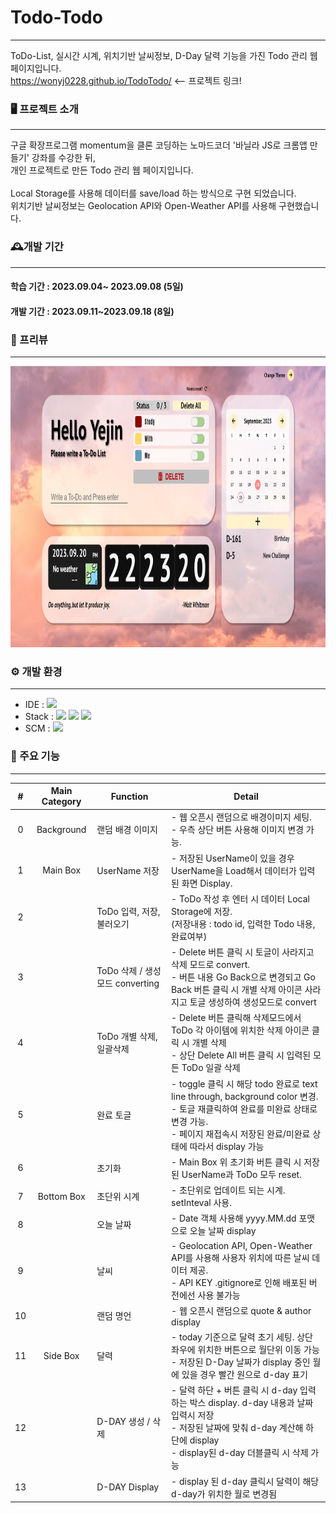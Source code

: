# Todo-Todo
-------------
ToDo-List, 실시간 시계, 위치기반 날씨정보, D-Day 달력 기능을 가진 Todo 관리 웹페이지입니다. <br>
https://wonyj0228.github.io/TodoTodo/ <-- 프로젝트 링크!

### 🖥️ 프로젝트 소개
-------------
구글 확장프로그램 momentum을 클론 코딩하는 노마드코더 '바닐라 JS로 크롬앱 만들기' 강좌를 수강한 뒤, <br> 
개인 프로젝트로 만든 Todo 관리 웹 페이지입니다. <br><br>
Local Storage를 사용해 데이터를 save/load 하는 방식으로 구현 되었습니다. <br>
위치기반 날씨정보는 Geolocation API와 Open-Weather API를 사용해 구현했습니다.

### 🕰️개발 기간
-------------
#### 학습 기간 : 2023.09.04~ 2023.09.08 (5일)
#### 개발 기간 : 2023.09.11~2023.09.18 (8일)

### 🎪 프리뷰
-------------
<img src="img/preview.jpg" width="900" height="450">


### ⚙️ 개발 환경
-------------
- IDE : <img src="https://img.shields.io/badge/VisualStudioCode-007ACC?style=flat-square&logo=visualstudiocode&logoColor=white"/>
- Stack : <img src="https://img.shields.io/badge/JavaScript-F7DF1E?style=flat-square&logo=javascript&logoColor=black"/> <img src="https://img.shields.io/badge/HTML5-E34F26?style=flat-square&logo=html5&logoColor=white"/> <img src="https://img.shields.io/badge/CSS3-1572B6?style=flat-square&logo=css3&logoColor=white"/>
- SCM : <img src="https://img.shields.io/badge/Github-181717?style=flat-square&logo=github&logoColor=white"/>


### 📌 주요 기능
-------------
| # | Main Category | Function | Detail |
|:---:|:----------:|--------------|---------------|
| 0 | Background  | 랜덤 배경 이미지   | - 웹 오픈시 랜덤으로 배경이미지 세팅. <br> - 우측 상단 버튼 사용해 이미지 변경 가능.       |
| 1 | Main Box  | UserName 저장   | - 저장된 UserName이 있을 경우 UserName을 Load해서 데이터가 입력된 화면 Display.       |
| 2 |               | ToDo 입력, 저장, 불러오기         | - ToDo 작성 후 엔터 시 데이터 Local Storage에 저장. <br> (저장내용 : todo id, 입력한 Todo 내용, 완료여부)       |
| 3 |               | ToDo 삭제 / 생성 모드 converting         | - Delete 버튼 클릭 시 토글이 사라지고 삭제 모드로 convert. <br> - 버튼 내용 Go Back으로 변경되고 Go Back 버튼 클릭 시 개별 삭제 아이콘 사라지고 토글 생성하여 생성모드로 convert|
| 4 |               | ToDo 개별 삭제, 일괄삭제         | - Delete 버튼 클릭해 삭제모드에서 ToDo 각 아이템에 위치한 삭제 아이콘 클릭 시 개별 삭제 <br> - 상단 Delete All 버튼 클릭 시 입력된 모든 ToDo 일괄 삭제       |
| 5 |               | 완료 토글        | - toggle 클릭 시 해당 todo 완료로 text line through, background color 변경. <br> - 토글 재클릭하여 완료를 미완료 상태로 변경 가능. <br> - 페이지 재접속시 저장된 완료/미완료 상태에 따라서 display 가능      |
| 6 |               | 초기화         | - Main Box 위 초기화 버튼 클릭 시 저장된 UserName과 ToDo 모두 reset.      |
| 7 | Bottom Box | 초단위 시계         | - 초단위로 업데이트 되는 시계. setInteval 사용.      |
| 8 |               | 오늘 날짜         | - Date 객체 사용해 yyyy.MM.dd 포맷으로 오늘 날짜 display      |
| 9 |               | 날씨         | - Geolocation API, Open-Weather API를 사용해 사용자 위치에 따른 날씨 데이터 제공. <br> - API KEY .gitignore로 인해 배포된 버전에선 사용 불가능|
| 10 |               | 랜덤 명언         | - 웹 오픈시 랜덤으로 quote & author display      |
| 11 | Side Box     | 달력         | - today 기준으로 달력 초기 세팅. 상단 좌우에 위치한 버튼으로 월단위 이동 가능  <br> - 저장된 D-Day 날짜가 display 중인 월에 있을 경우 빨간 원으로 d-day 표기     |
| 12 |               | D-DAY 생성 / 삭제        | - 달력 하단 + 버튼 클릭 시 d-day 입력하는 박스 display. d-day 내용과 날짜 입력시 저장 <br> - 저장된 날짜에 맞춰 d-day 계산해 하단에 display <br> - display된 d-day 더블클릭 시 삭제 가능     |
| 13 |               | D-DAY Display         | - display 된 d-day 클릭시 달력이 해당 d-day가 위치한 월로 변경됨       |
